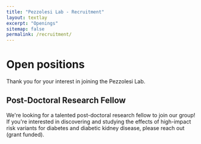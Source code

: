 ```yaml
---
title: "Pezzolesi Lab - Recruitment"
layout: textlay
excerpt: "Openings"
sitemap: false
permalink: /recruitment/
---
```


# Open positions

Thank you for your interest in joining the Pezzolesi Lab.

## Post-Doctoral Research Fellow

We're looking for a talented post-doctoral research fellow to join our group!  If you're interested in discovering and studying the effects of high-impact risk variants for diabetes and diabetic kidney disease, please reach out (grant funded).

